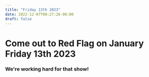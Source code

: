 ```yaml
---
title: "Friday 13th 2023"
date: 2022-12-07T00:27:26-06:00
draft: false
---
```


# Come out to Red Flag on January Friday 13th 2023

### We're working hard for that show!